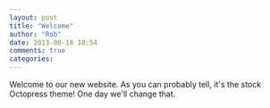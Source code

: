 ```yaml
---
layout: post
title: "Welcome"
author: "Rob"
date: 2013-06-18 10:54
comments: true
categories: 
---
```



Welcome to our new website. As you can probably tell, it's the stock Octopress
theme! One day we'll change that.
